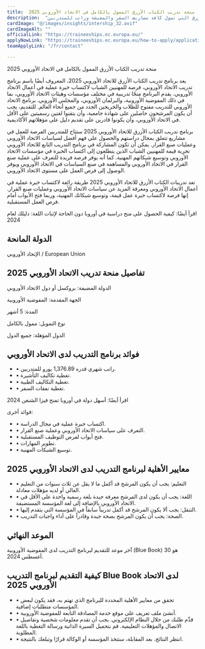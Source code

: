 ```yaml
---
title:  منحة تدريب الكتاب الأزرق الممول بالكامل في الاتحاد الأوروبي 2025 
description:  "فرصة ممولة بالكامل في الاتحاد الأوروبي منحة تدريب الكتاب الأزرق التي تمول كافة مصاريف السفر والمعيشة وراتب للمتدربين" 
cardImage: "@/images/insights/intership_32.avif" 
cardImageAlt: "" 
officialLink: "https://traineeships.ec.europa.eu/" 
applyNowLink: "https://traineeships.ec.europa.eu/how-to-apply/application-procedure" 
teamApplyLink: "/fr/contact"

---
```


منحة تدريب الكتاب الأزرق الممول بالكامل في الاتحاد الأوروبي 2025

يعد برنامج تدريب الكتاب الأزرق للاتحاد الأوروبي 2025، المعروف أيضًا باسم برنامج تدريب الاتحاد الأوروبي، فرصة للمهنيين الشباب لاكتساب خبرة عملية في أعمال الاتحاد الأوروبي. يقدم البرنامج منحًا تدريبية في مختلف مؤسسات وهيئات الاتحاد الأوروبي، بما في ذلك المفوضية الأوروبية، والبرلمان الأوروبي، والمجلس الأوروبي. برنامج الاتحاد الأوروبي للتدريب مفتوح للطلاب والخريجين الجدد من جميع أنحاء العالم. للتقديم، يجب أن يكون المرشحون حاصلين على شهادة جامعية، وأن يتقنوا لغتين رسميتين على الأقل في الاتحاد الأوروبي، وأن يكونوا قادرين على تقديم دليل على مؤهلاتهم الأكاديمية.

برنامج تدريب الكتاب الأزرق للاتحاد الأوروبي 2025 ستتاح للمتدربين الفرصة للعمل في مشاريع تتعلق بمجال دراستهم والحصول على فهم أفضل لسياسات الاتحاد الأوروبي وعمليات صنع القرار. يمكن أن تكون المشاركة في برنامج التدريب التابع للاتحاد الأوروبي تجربة قيمة للمهنيين الشباب الذين يتطلعون إلى اكتساب الخبرة في مؤسسات الاتحاد الأوروبي وتوسيع شبكاتهم المهنية. كما أنه يوفر فرصة فريدة للتعرف على عملية صنع القرار في الاتحاد الأوروبي والمساهمة في صنع السياسات في الاتحاد الأوروبي ويوفر الوصول إلى فرص العمل على مستوى الاتحاد الأوروبي.

تعد تدريبات الكتاب الأزرق للاتحاد الأوروبي 2025 طريقة رائعة لاكتساب خبرة عملية في أعمال الاتحاد الأوروبي ومعرفة المزيد عن سياسات الاتحاد الأوروبي وعمليات صنع القرار. إنها فرصة لاكتساب خبرة عمل قيمة، وتوسيع شبكاتك المهنية، وربما فتح الأبواب أمام فرص العمل المستقبلية.

اقرأ أيضًا: كيفية الحصول على منح دراسية في أوروبا دون الحاجة لإثبات اللغة: دليلك لعام 2024

## الدولة المانحة

الإتحاد الأوروبي / European Union

## تفاصيل منحة تدريب الاتحاد الأوروبي 2025

الدولة المضيفة: بروكسل أو دول الاتحاد الأوروبي

الجهة المقدمة: المفوضية الأوروبية

المدة: 5 أشهر

نوع التمويل: ممول بالكامل

الدول المؤهلة: جميع الدول

## فوائد برنامج التدريب لدى الاتحاد الأوروبي

- • راتب شهري قدره 1,376.89 يورو للمتدربين.
- • تغطية تكاليف التأشيرة.
- • تغطية التكاليف الطبية.
- • تغطية نفقات السفر.

اقرأ أيضًا: أسهل دولة في أوروبا تمنح فيزا الشنغن 2024

فوائد أخرى:

- • اكتساب خبرة عملية في مجال الدراسة.
- • التعرف على سياسات الاتحاد الأوروبي وعملية صنع القرار.
- • فتح أبواب لفرص التوظيف المستقبلية.
- • تطوير المهارات.
- • توسيع الشبكات المهنية.

## معايير الأهلية لبرنامج التدريب لدى الاتحاد الأوروبي 2025

- • التعليم: يجب أن يكون المرشح قد أكمل ما لا يقل عن ثلاث سنوات من التعليم العالي أو لديه مؤهلات معادلة.
- • اللغة: يجب أن يكون لدى المرشح معرفة جيدة بلغة رسمية واحدة على الأقل في الاتحاد الأوروبي بالإضافة إلى لغة المؤسسة المستضيفة.
- • التنقل: يجب ألا يكون المرشح قد أكمل تدريباً سابقاً في المؤسسة التي يتقدم إليها.
- • الصحة: يجب أن يكون المرشح بصحة جيدة وقادراً على أداء واجبات التدريب.

## الموعد النهائي

آخر موعد للتقديم لبرنامج التدريب لدى المفوضية الأوروبية (Blue Book) هو 30 أغسطس 2024.

## كيفية التقديم لبرنامج التدريب Blue Book لدى الاتحاد الأوروبي 2025

- • تحقق من معايير الأهلية المحددة للبرنامج الذي تهتم به، فقد يكون لبعض المؤسسات متطلبات إضافية.
- • أنشئ ملف تعريف على موقع خدمة المصادقة التابعة للمفوضية الأوروبية.
- • قدِّم طلبك من خلال النظام الإلكتروني. يجب أن تقدم معلومات شخصية وتفاصيل الاتصال والمؤهلات التعليمية. قم بتحميل السيرة الذاتية ورسالة التغطية باللغة المطلوبة.
- • انتظر النتائج. بعد المقابلة، ستتخذ المؤسسة أو الوكالة قرارًا وتبلغك بالنتيجة.


